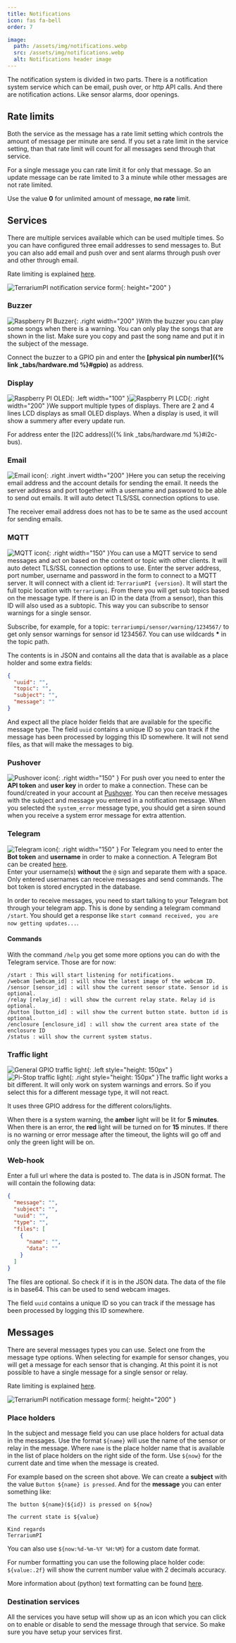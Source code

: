 ```yaml
---
title: Notifications
icon: fas fa-bell
order: 7

image:
  path: /assets/img/notifications.webp
  src: /assets/img/notifications.webp
  alt: Notifications header image
---
```


The notification system is divided in two parts. There is a notification system
service which can be email, push over, or http API calls. And there are
notification actions. Like sensor alarms, door openings.

## Rate limits

Both the service as the message has a rate limit setting which controls the
amount of message per minute are send. If you set a rate limit in the service
setting, than that rate limit will count for all messages send through that
service.

For a single message you can rate limit it for only that message. So an update
message can be rate limited to 3 a minute while other messages are not rate
limited.

Use the value **0** for unlimited amount of message, **no rate** limit.

## Services

There are multiple services available which can be used multiple times. So you
can have configured three email addresses to send messages to. But you can also
add email and push over and sent alarms through push over and other through
email.

Rate limiting is explained [here](#rate-limits).

![TerrariumPI notification service form](/assets/img/notification_service.webp){:
height="200" }

### Buzzer

![Raspberry PI Buzzer](/assets/img/buzzer_circuit.webp){: .right width="200"
}With the buzzer you can play some songs when there is a warning. You can only
play the songs that are shown in the list. Make sure you copy and past the song
name and put it in the subject of the message.

Connect the buzzer to a GPIO pin and enter the **[physical
pin number]({% link _tabs/hardware.md %}#gpio)** as address.

### Display

![Raspberry PI OLED](/assets/img/OLED.webp){: .left width="100"
}![Raspberry PI LCD](/assets/img/LCD_16x2.webp){: .right width="200" }We support
multiple types of displays. There are 2 and 4 lines LCD displays as small OLED
displays. When a display is used, it will show a summery after every update run.

For address enter the [I2C address]({% link _tabs/hardware.md %}#i2c-bus).

### Email

![Email icon](/assets/img/email.webp){: .right .invert width="200" }Here you can
setup the receiving email address and the account details for sending the email.
It needs the server address and port together with a username and password to be
able to send out emails. It will auto detect TLS/SSL connection options to use.

The receiver email address does not has to be te same as the used account for
sending emails.

### MQTT

![MQTT icon](/assets/img/MQTT_Cloud.webp){: .right width="150" }You can use a
MQTT service to send messages and act on based on the content or topic with
other clients. It will auto detect TLS/SSL connection options to use. Enter the
server address, port number, username and password in the form to connect to a
MQTT server. It will connect with a client id: `TerrariumPI {version}`. It will
start the full topic location with `terrariumpi`. From there you will get sub
topics based on the message type. If there is an ID in the data (from a sensor),
than this ID will also used as a subtopic. This way you can subscribe to sensor
warnings for a single sensor.

Subscribe, for example, for a topic: `terrariumpi/sensor/warning/1234567/` to
get only sensor warnings for sensor id 1234567. You can use wildcards **\*** in
the topic path.

The contents is in JSON and contains all the data that is available as a place
holder and some extra fields:

```json
{
  "uuid": "",
  "topic": "",
  "subject": "",
  "message": ""
}
```

And expect all the place holder fields that are available for the specific
message type. The field `uuid` contains a unique ID so you can track if the
message has been processed by logging this ID somewhere. It will not send files,
as that will make the messages to big.

### Pushover

![Pushover icon](/assets/img/pushover-logo.webp){: .right width="150" } For push
over you need to enter the **API token** and **user key** in order to make a
connection. These can be found/created in your account at
[Pushover](https://support.pushover.net/i175-how-do-i-get-an-api-or-application-token).
You can then receive messages with the subject and message you entered in a
notification message. When you selected the `system_error` message type, you
should get a siren sound when you receive a system error message for extra
attention.

### Telegram

![Telegram icon](/assets/img/telegram-logo.webp){: .right width="150" } For
Telegram you need to enter the **Bot token** and **username** in order to make a
connection. A Telegram Bot can be created
[here](https://core.telegram.org/bots#how-do-i-create-a-bot). \
Enter your username(s) **without** the `@` sign and separate them with a space.
Only entered usernames can receive messages and send commands. The bot token is
stored encrypted in the database.

In order to receive messages, you need to start talking to your Telegram bot
through your telegram app. This is done by sending a telegram command `/start`.
You should get a response like
`start command received, you are now getting updates...`.

#### Commands

With the command `/help` you get some more options you can do with the Telegram
service. Those are for now:

```console
/start : This will start listening for notifications.
/webcam [webcam_id] : will show the latest image of the webcam ID.
/sensor [sensor_id] : will show the current sensor state. Sensor id is optional.
/relay [relay_id] : will show the current relay state. Relay id is optional.
/button [button_id] : will show the current button state. button id is optional.
/enclosure [enclosure_id] : will show the current area state of the enclosure ID
/status : will show the current system status.
```

### Traffic light

![General GPIO traffic light](/assets/img/traffic_light.webp){: .left
style="height: 150px" }![Pi-Stop traffic light](/assets/img/pistop.webp){:
.right style="height: 150px" }The traffic light works a bit different. It will
only work on system warnings and errors. So if you select this for a different
message type, it will not react.

It uses three GPIO address for the different colors/lights.

When there is a system warning, the **amber** light will be lit for **5
minutes**. When there is an error, the **red** light will be turned on for
**15** minutes. If there is no warning or error message after the timeout, the
lights will go off and only the green light will be on.

### Web-hook

Enter a full url where the data is posted to. The data is in JSON format. The
will contain the following data:

```json
{
  "message": "",
  "subject": "",
  "uuid": "",
  "type": "",
  "files": [
    {
      "name": "",
      "data": ""
    }
  ]
}
```

The files are optional. So check if it is in the JSON data. The data of the file
is in base64. This can be used to send webcam images.

The field `uuid` contains a unique ID so you can track if the message has been
processed by logging this ID somewhere.

## Messages

There are several messages types you can use. Select one from the message type
options. When selecting for example for sensor changes, you will get a message
for each sensor that is changing. At this point it is not possible to have a
single message for a single sensor or relay.

Rate limiting is explained [here](#rate-limits).

![TerrariumPI notification message form](/assets/img/notification_message.webp){:
height="200" }

### Place holders

In the subject and message field you can use place holders for actual data in
the messages. Use the format `${name}` will use the name of the sensor or relay
in the message. Where `name` is the place holder name that is available in the
list of place holders on the right side of the form. Use `${now}` for the
current date and time when the message is created.

For example based on the screen shot above. We can create a **subject** with the
value `Button ${name} is pressed`. And for the **message** you can enter
something like:

```text
The button ${name}(${id}) is pressed on ${now}

The current state is ${value}

Kind regards
TerrariumPI
```

You can also use `${now:%d-%m-%Y %H:%M}` for a custom date format.

For number formatting you can use the following place holder code:
`${value:.2f}` will show the current number value with 2 decimals accuracy.

More information about (python) text formatting can be found
[here](https://docs.python.org/3.8/library/string.html#formatspec).

### Destination services

All the services you have setup will show up as an icon which you can click on
to enable or disable to send the message through that service. So make sure you
have setup your services first.
